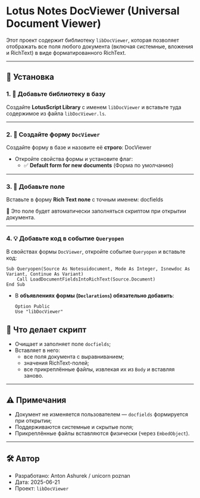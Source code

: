 # Lotus Notes DocViewer (Universal Document Viewer)

Этот проект содержит библиотеку `libDocViewer`, которая позволяет отображать все поля любого документа (включая системные, вложения и RichText) в виде форматированного RichText.

---

## 🔧 Установка

### 1. 📁 Добавьте библиотеку в базу

Создайте **LotusScript Library** с именем `libDocViewer` и вставьте туда содержимое из файла `libDocViewer.ls`.

---

### 2. 📄 Создайте форму `DocViewer`

Создайте форму в базе и назовите её **строго**:
DocViewer

- Откройте свойства формы и установите флаг:
  - ✅ **Default form for new documents** (Форма по умолчанию)

---

### 3. 🧱 Добавьте поле

Вставьте в форму **Rich Text поле** с точным именем:
docfields

📌 Это поле будет автоматически заполняться скриптом при открытии документа.

---

### 4. 💡 Добавьте код в событие `Queryopen`

В свойствах формы `DocViewer`, откройте событие `Queryopen` и вставьте код:

````lotusscript
Sub Queryopen(Source As Notesuidocument, Mode As Integer, Isnewdoc As Variant, Continue As Variant)
	Call LoadDocumentFieldsIntoRichText(Source.Document)
End Sub
````

- В **объявлениях формы (`Declarations`) обязательно добавить**:

  ```lotusscript
  Option Public
  Use "libDocViewer"
  ````


## 🧪 Что делает скрипт

- Очищает и заполняет поле `docfields`;
- Вставляет в него:
  - все поля документа с выравниванием;
  - значения RichText-полей;
  - все прикреплённые файлы, извлекая их из `Body` и вставляя заново.

---

## ⚠️ Примечания

- Документ не изменяется пользователем — `docfields` формируется при открытии;
- Поддерживаются системные и скрытые поля;
- Прикреплённые файлы вставляются физически (через `EmbedObject`).

---

## 🛠️ Автор

- Разработано: Anton Ashurek / unicorn poznan
- Дата: 2025-06-21
- Проект: `libDocViewer`
